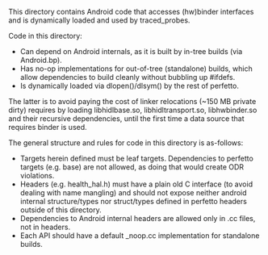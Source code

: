 This directory contains Android code that accesses (hw)binder interfaces
and is dynamically loaded and used by traced_probes.

Code in this directory:
- Can depend on Android internals, as it is built by in-tree builds
  (via Android.bp).
- Has no-op implementations for out-of-tree (standalone) builds, which 
  allow dependencies to build cleanly without bubbling up #ifdefs.
- Is dynamically loaded via dlopen()/dlsym() by the rest of perfetto.

The latter is to avoid paying the cost of linker relocations
(~150 MB private dirty) requires by loading libhidlbase.so,
libhidltransport.so, libhwbinder.so and their recursive dependencies,
until the first time a data source that requires binder is used.

The general structure and rules for code in this directory is as-follows:
- Targets herein defined must be leaf targets. Dependencies to perfetto targets
  (e.g. base) are not allowed, as doing that would create ODR violations.
- Headers (e.g. health_hal.h) must have a plain old C interface (to avoid
  dealing with name mangling) and should not expose neither android internal
  structure/types nor struct/types defined in perfetto headers outside of this
  directory.
- Dependencies to Android internal headers are allowed only in .cc files, not
  in headers.
- Each API should have a default _noop.cc implementation for standalone builds.
